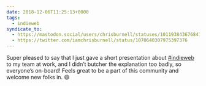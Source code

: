 ```yaml
---
date: 2018-12-06T11:25:13+0000
tags:
  - indieweb
syndicate_to:
  - https://mastodon.social/users/chrisburnell/statuses/101193843676847142
  - https://twitter.com/iamchrisburnell/status/1070640307975397376
---
```



Super pleased to say that I just gave a short presentation about <a href="https://twitter.com/hashtag/indieweb" rel="external">#indieweb</a> to my team at work, and I didn’t butcher the explanation too badly, so everyone’s on-board! Feels great to be a part of this community and welcome new folks in. 😄
